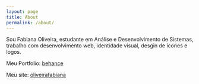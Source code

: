 ```yaml
---
layout: page
title: About
permalink: /about/
---
```


Sou Fabiana Oliveira, estudante em Análise e Desenvolvimento de Sistemas, trabalho com desenvolvimento web, identidade visual, desgin de ícones e logos.



Meu Portfolio:
[behance](https://www.behance.net/fabianarroliveira)

Meu site:
[oliveirafabiana](http://oliveirafabiana.esy.es)


[jekyll-organization]: https://github.com/jekyll